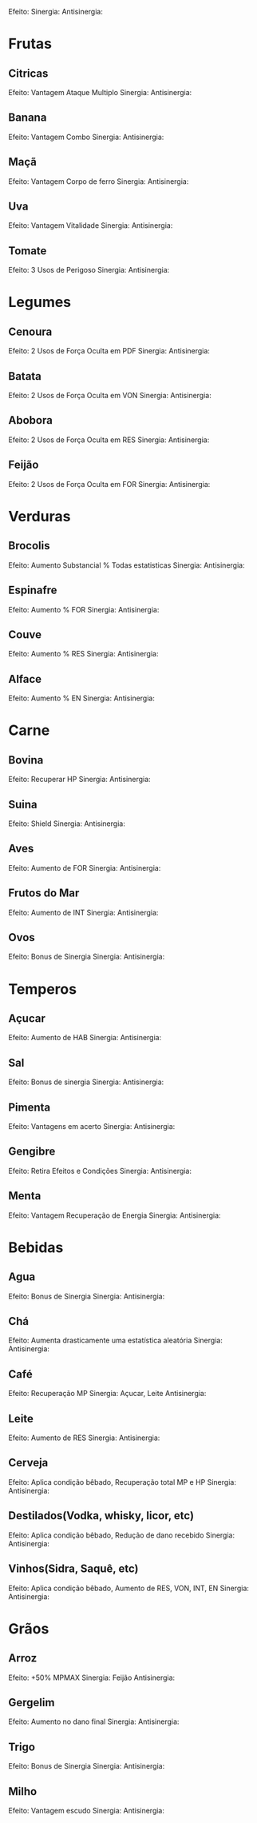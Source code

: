 
Efeito: 
Sinergia: 
Antisinergia:


# Frutas
## Citricas
Efeito: Vantagem Ataque Multiplo
Sinergia: 
Antisinergia:
## Banana
Efeito: Vantagem Combo
Sinergia: 
Antisinergia:

## Maçã
Efeito: Vantagem Corpo de ferro
Sinergia: 
Antisinergia:

## Uva
Efeito: Vantagem Vitalidade
Sinergia: 
Antisinergia:
## Tomate
Efeito: 3 Usos de Perigoso
Sinergia: 
Antisinergia:
# Legumes
## Cenoura
Efeito: 2 Usos de Força Oculta em PDF
Sinergia: 
Antisinergia:

## Batata
Efeito: 2 Usos de Força Oculta em VON
Sinergia: 
Antisinergia:

## Abobora
Efeito: 2 Usos de Força Oculta em RES
Sinergia: 
Antisinergia:

## Feijão
Efeito: 2 Usos de Força Oculta em FOR
Sinergia: 
Antisinergia:

# Verduras
## Brocolis
Efeito: Aumento Substancial % Todas estatisticas
Sinergia: 
Antisinergia: 

## Espinafre
Efeito: Aumento % FOR
Sinergia: 
Antisinergia: 

## Couve
Efeito: Aumento % RES
Sinergia: 
Antisinergia: 

## Alface
Efeito: Aumento % EN
Sinergia: 
Antisinergia: 

# Carne
## Bovina
Efeito: Recuperar HP
Sinergia: 
Antisinergia:

## Suina
Efeito: Shield
Sinergia: 
Antisinergia:

## Aves
Efeito: Aumento de FOR
Sinergia: 
Antisinergia:

## Frutos do Mar
Efeito: Aumento de INT
Sinergia: 
Antisinergia:

## Ovos
Efeito: Bonus de Sinergia
Sinergia: 
Antisinergia:

# Temperos
## Açucar
Efeito: Aumento de HAB
Sinergia: 
Antisinergia:

## Sal
Efeito: Bonus de sinergia
Sinergia: 
Antisinergia:

## Pimenta
Efeito: Vantagens em acerto
Sinergia: 
Antisinergia:

## Gengibre
Efeito: Retira Efeitos e Condições
Sinergia: 
Antisinergia:

## Menta
Efeito: Vantagem Recuperação de Energia
Sinergia: 
Antisinergia: 
# Bebidas
## Agua
Efeito: Bonus de Sinergia
Sinergia: 
Antisinergia:

## Chá
Efeito: Aumenta drasticamente uma estatística aleatória
Sinergia: 
Antisinergia:

## Café
Efeito: Recuperação MP
Sinergia: Açucar, Leite
Antisinergia:

## Leite
Efeito: Aumento de RES
Sinergia: 
Antisinergia:

## Cerveja
Efeito: Aplica condição bêbado, Recuperação total MP e HP
Sinergia: 
Antisinergia:

## Destilados(Vodka, whisky, licor, etc)
Efeito: Aplica condição bêbado, Redução de dano recebido
Sinergia: 
Antisinergia:

## Vinhos(Sidra, Saquê, etc)
Efeito: Aplica condição bêbado, Aumento de RES, VON, INT, EN
Sinergia: 
Antisinergia:
# Grãos
## Arroz
Efeito: +50% MPMAX
Sinergia: Feijão
Antisinergia: 

## Gergelim
Efeito: Aumento no dano final
Sinergia: 
Antisinergia: 

## Trigo
Efeito: Bonus de Sinergia
Sinergia: 
Antisinergia: 

## Milho
Efeito: Vantagem escudo
Sinergia: 
Antisinergia: 